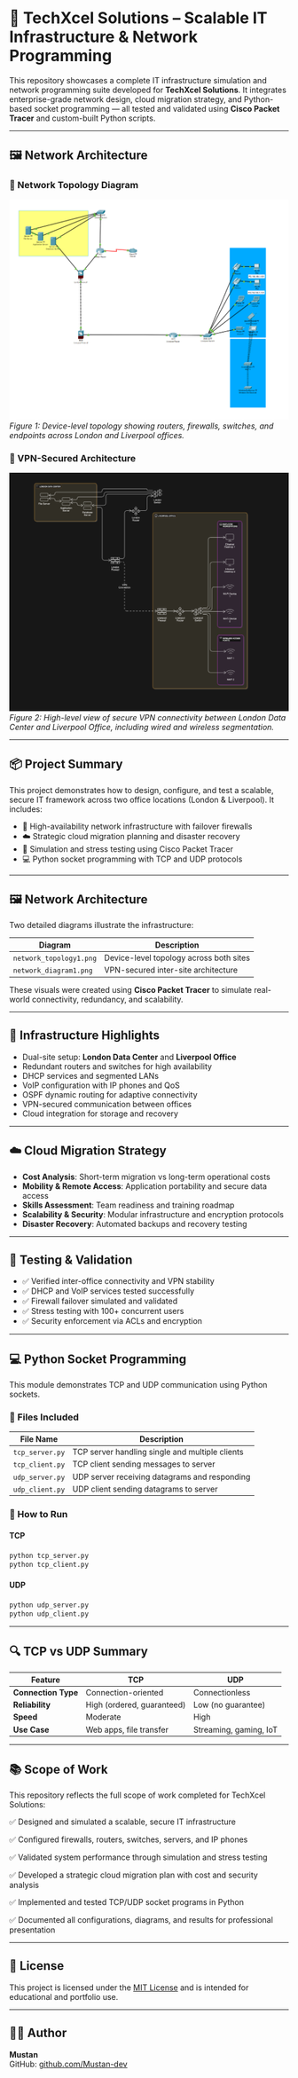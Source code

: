 # 🏢 TechXcel Solutions – Scalable IT Infrastructure & Network Programming

This repository showcases a complete IT infrastructure simulation and network programming suite developed for **TechXcel Solutions**. It integrates enterprise-grade network design, cloud migration strategy, and Python-based socket programming — all tested and validated using **Cisco Packet Tracer** and custom-built Python scripts.


---
## 🖼️ Network Architecture

### 📌 Network Topology Diagram
![Network Topology](diagrams/network_topology1.png)
*Figure 1: Device-level topology showing routers, firewalls, switches, and endpoints across London and Liverpool offices.*

### 📌 VPN-Secured Architecture
![VPN Architecture](diagrams/netwrok_diagram.png)
*Figure 2: High-level view of secure VPN connectivity between London Data Center and Liverpool Office, including wired and wireless segmentation.*



---

## 📦 Project Summary

This project demonstrates how to design, configure, and test a scalable, secure IT framework across two office locations (London & Liverpool). It includes:

- 🔧 High-availability network infrastructure with failover firewalls
- ☁️ Strategic cloud migration planning and disaster recovery
- 🧪 Simulation and stress testing using Cisco Packet Tracer
- 💻 Python socket programming with TCP and UDP protocols

---

## 🖼️ Network Architecture

Two detailed diagrams illustrate the infrastructure:

| Diagram | Description |
|--------|-------------|
| `network_topology1.png` | Device-level topology across both sites |
| `network_diagram1.png` | VPN-secured inter-site architecture |

These visuals were created using **Cisco Packet Tracer** to simulate real-world connectivity, redundancy, and scalability.

---

## 🔧 Infrastructure Highlights

- Dual-site setup: **London Data Center** and **Liverpool Office**
- Redundant routers and switches for high availability
- DHCP services and segmented LANs
- VoIP configuration with IP phones and QoS
- OSPF dynamic routing for adaptive connectivity
- VPN-secured communication between offices
- Cloud integration for storage and recovery

---

## ☁️ Cloud Migration Strategy

- **Cost Analysis**: Short-term migration vs long-term operational costs
- **Mobility & Remote Access**: Application portability and secure data access
- **Skills Assessment**: Team readiness and training roadmap
- **Scalability & Security**: Modular infrastructure and encryption protocols
- **Disaster Recovery**: Automated backups and recovery testing

---

## 🧪 Testing & Validation

- ✅ Verified inter-office connectivity and VPN stability
- ✅ DHCP and VoIP services tested successfully
- ✅ Firewall failover simulated and validated
- ✅ Stress testing with 100+ concurrent users
- ✅ Security enforcement via ACLs and encryption

---

## 💻 Python Socket Programming

This module demonstrates TCP and UDP communication using Python sockets.

### 📂 Files Included

| File Name       | Description                                      |
|----------------|--------------------------------------------------|
| `tcp_server.py` | TCP server handling single and multiple clients |
| `tcp_client.py` | TCP client sending messages to server           |
| `udp_server.py` | UDP server receiving datagrams and responding   |
| `udp_client.py` | UDP client sending datagrams to server          |

### 🚀 How to Run

#### TCP
```bash
python tcp_server.py
python tcp_client.py
```

#### UDP
```bash
python udp_server.py
python udp_client.py
```

---

## 🔍 TCP vs UDP Summary

| Feature          | TCP                               | UDP                        |
|------------------|-----------------------------------|----------------------------|
| **Connection Type** | Connection-oriented               | Connectionless              |
| **Reliability**     | High (ordered, guaranteed)        | Low (no guarantee)          |
| **Speed**           | Moderate                         | High                        |
| **Use Case**        | Web apps, file transfer           | Streaming, gaming, IoT      |

---

## 📚 Scope of Work
This repository reflects the full scope of work completed for TechXcel Solutions:

✅ Designed and simulated a scalable, secure IT infrastructure

✅ Configured firewalls, routers, switches, servers, and IP phones

✅ Validated system performance through simulation and stress testing

✅ Developed a strategic cloud migration plan with cost and security analysis

✅ Implemented and tested TCP/UDP socket programs in Python

✅ Documented all configurations, diagrams, and results for professional presentation

---


## 📖 License

This project is licensed under the [MIT License](LICENSE) and is intended for educational and portfolio use.

---

## 👨‍💻 Author

**Mustan**  
GitHub: [github.com/Mustan-dev](https://github.com/Mustan-dev)  